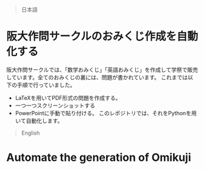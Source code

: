 > 日本語
# 阪大作問サークルのおみくじ作成を自動化する
阪大作問サークルでは、「数学おみくじ」「英語おみくじ」を作成して学祭で販売しています。全てのおみくじの裏には、問題が書かれています。
これまでは以下の手順で行っていました。
* LaTeXを用いてPDF形式の問題を作成する。
* 一つ一つスクリーンショットする
* PowerPointに手動で貼り付ける。
このレポジトリでは、それをPythonを用いて自動化します。

> English
# Automate the generation of Omikuji
